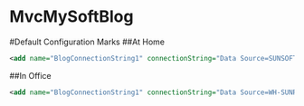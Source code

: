 # MvcMySoftBlog
#Default Configuration Marks
##At Home
```xml
<add name="BlogConnectionString1" connectionString="Data Source=SUNSOFT-PC\SUNSOFT;Initial Catalog=Blog;Persist Security Info=True;User ID=team;Password=wintel" providerName="System.Data.SqlClient" />
```
##In Office
```xml
<add name="BlogConnectionString1" connectionString="Data Source=WH-SUNR01\SUNSOFT_OPEN;Initial Catalog=Blog;User ID=sa;Password=wintel" providerName="System.Data.SqlClient" />
```

